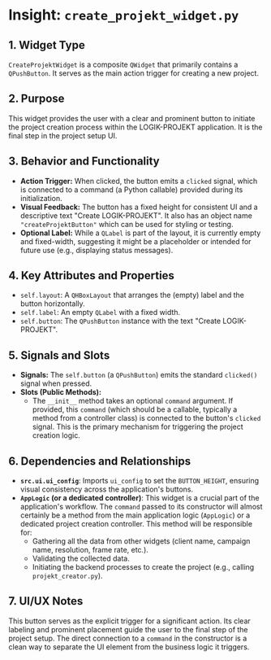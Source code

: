 # Insight: `create_projekt_widget.py`

## 1. Widget Type

`CreateProjektWidget` is a composite `QWidget` that primarily contains a `QPushButton`. It serves as the main action trigger for creating a new project.

## 2. Purpose

This widget provides the user with a clear and prominent button to initiate the project creation process within the LOGIK-PROJEKT application. It is the final step in the project setup UI.

## 3. Behavior and Functionality

- **Action Trigger:** When clicked, the button emits a `clicked` signal, which is connected to a command (a Python callable) provided during its initialization.
- **Visual Feedback:** The button has a fixed height for consistent UI and a descriptive text "Create LOGIK-PROJEKT". It also has an object name `"createProjektButton"` which can be used for styling or testing.
- **Optional Label:** While a `QLabel` is part of the layout, it is currently empty and fixed-width, suggesting it might be a placeholder or intended for future use (e.g., displaying status messages).

## 4. Key Attributes and Properties

- `self.layout`: A `QHBoxLayout` that arranges the (empty) label and the button horizontally.
- `self.label`: An empty `QLabel` with a fixed width.
- `self.button`: The `QPushButton` instance with the text "Create LOGIK-PROJEKT".

## 5. Signals and Slots

- **Signals:** The `self.button` (a `QPushButton`) emits the standard `clicked()` signal when pressed.
- **Slots (Public Methods):**
  - The `__init__` method takes an optional `command` argument. If provided, this `command` (which should be a callable, typically a method from a controller class) is connected to the button's `clicked` signal. This is the primary mechanism for triggering the project creation logic.

## 6. Dependencies and Relationships

- **`src.ui.ui_config`**: Imports `ui_config` to set the `BUTTON_HEIGHT`, ensuring visual consistency across the application's buttons.
- **`AppLogic` (or a dedicated controller)**: This widget is a crucial part of the application's workflow. The `command` passed to its constructor will almost certainly be a method from the main application logic (`AppLogic`) or a dedicated project creation controller. This method will be responsible for:
  - Gathering all the data from other widgets (client name, campaign name, resolution, frame rate, etc.).
  - Validating the collected data.
  - Initiating the backend processes to create the project (e.g., calling `projekt_creator.py`).

## 7. UI/UX Notes

This button serves as the explicit trigger for a significant action. Its clear labeling and prominent placement guide the user to the final step of the project setup. The direct connection to a `command` in the constructor is a clean way to separate the UI element from the business logic it triggers.